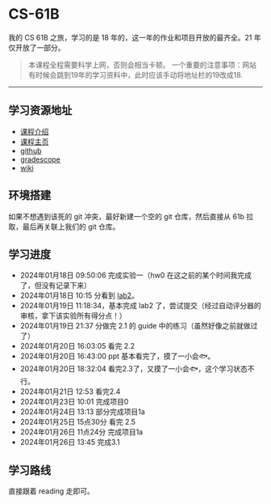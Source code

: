 # CS-61B

我的 CS 61B 之旅，学习的是 18 年的，这一年的作业和项目开放的最齐全。21 年仅开放了一部分。

> 本课程全程需要科学上网，否则会相当卡顿。
> 一个重要的注意事项：网站有时候会跳到19年的学习资料中，此时应该手动将地址栏的19改成18.

---

## 学习资源地址

- [课程介绍](https://sp18.datastructur.es/about.html#auditing-cs61b)
- [课程主页](https://sp18.datastructur.es/)
- [github](https://github.com/Berkeley-CS61B)
- [gradescope](https://www.gradescope.com/)
- [wiki](https://csdiy.wiki/%E6%95%B0%E6%8D%AE%E7%BB%93%E6%9E%84%E4%B8%8E%E7%AE%97%E6%B3%95/CS61B/#_3)

## 环境搭建

如果不想遇到该死的 git 冲突，最好新建一个空的 git 仓库，然后直接从 61b 拉取，最后再关联上我们的 git 仓库。

## 学习进度

- 2024年01月18日 09:50:06 完成实验一（hw0 在这之前的某个时间我完成了，但没有记录下来）
- 2024年01月18日 10:15 分看到 [lab2](http://sp18.datastructur.es/materials/lab/lab2/lab2)。
- 2024年01月19日 11:18:34，基本完成 lab2 了，尝试提交（经过自动评分器的审核，拿下该实验所有得分点！）
- 2024年01月19日 21:37 分做完 2.1 的 guide 中的练习（虽然好像之前就做过了）
- 2024年01月20日 16:03:05 看完 2.2
- 2024年01月20日 16:43:00 ppt 基本看完了，摸了一小会🐟。
- 2024年01月20日 18:32:04 看完2.3了，又摸了一小会🐟，这个学习状态不行。
- 2024年01月21日 12:53 看完2.4
- 2024年01月23日 10:01 完成项目0
- 2024年01月24日 13:13 部分完成项目1a
- 2024年01月25日 15点30分 看完 2.5
- 2024年01月26日 11点24分 完成项目1a
- 2024年01月26日 13:45 完成3.1

## 学习路线

直接跟着 reading 走即可。